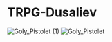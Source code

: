 # TRPG-Dusaliev
![Goly_Pistolet (1)](https://github.com/Takhirchik/TRPG-Dusaliev/assets/126686568/c537575a-8789-4c0b-9771-146a2573acd6)
![Goly_Pistolet](https://github.com/Takhirchik/TRPG-Dusaliev/assets/126686568/d793d027-e871-43fb-a5f8-a67a1983bc86)
